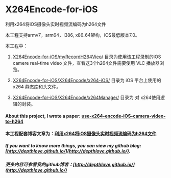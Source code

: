 # X264Encode-for-iOS
利用x264将iOS摄像头实时视频流编码为h264文件

本工程支持armv7，arm64，i386, x86_64架构，iOS最低版本7.0。

本工程中：

1. [X264Encode-for-iOS/myRecordH264Vieo/](https://github.com/depthlove/X264Encode-for-iOS/tree/master/myRecordH264Vieo) 目录为使用该工程录制的iOS camere real-time video 文件，查看这3个h264文件需要使用 VLC 播放器浏览。

2. [X264Encode-for-iOS/X264Encode/x264-iOS/](https://github.com/depthlove/X264Encode-for-iOS/tree/master/X264Encode/x264-iOS) 目录为 iOS 平台上使用的 x264 静态库和头文件。

3. [X264Encode-for-iOS/X264Encode/x264Manager/](https://github.com/depthlove/X264Encode-for-iOS/tree/master/X264Encode/x264Manager) 目录为 对 x264使用逻辑的封装。

#### About this project, I wrote a paper: [use-x264-encode-iOS-camera-video-to-h264](http://depthlove.github.io/2015/09/17/use-x264-encode-iOS-camera-video-to-h264/)

#### 本工程配套博客文章为：[利用x264将iOS摄像头实时视频流编码为h264文件](http://depthlove.github.io/2015/09/17/use-x264-encode-iOS-camera-video-to-h264/)

##### If you want to know more things, you can view my github blog: [http://depthlove.github.io/](http://depthlove.github.io/).
##### 更多内容可参看我的github博客：[http://depthlove.github.io/](http://depthlove.github.io/)


